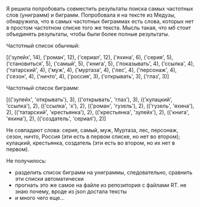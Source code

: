 Я решила попробовать совместить результаты поиска самых частотных слов (униграмм) и биграмм. Попробовала я на тексте из Медузы, обнаружила, что в самых частотных биграммах есть слова, которых нет в простом частотном списке того же текста. 
Мысль такая, что мб стоит объединять результаты, чтобы были более полные результаты. 


Частотный список обычный:

[('зулейх', 14), ('роман', 12), ('сериал', 12), ('яхина', 6), ('серия', 5), ('становиться', 5), ('самый', 5), ('книга', 5), ('показывать', 4), ('ссылка', 4), ('татарский', 4), ('муж', 4), ('муртаза', 4), ('лес', 4), ('персонаж', 4), ('сезон', 4), ('ничто', 4), ('россия', 3), ('открывать', 3), ('глаз', 3)]

Частотный список биграмм:

[(('зулейх', 'открывать'), 3), (('открывать', 'глаз'), 3), (('кулацкий', 'ссылка'), 2), (('ссылка', 'х'), 2), (('роман', 'гузель'), 2), (('гузель', 'яхина'), 2), (('татарский', 'крестьянка'), 2), (('крестьянка', 'зулейх'), 2), (('книга', 'яхина'), 2), (('создатель', 'сериал'), 2)]

Не совпадают слова: серия, самый, муж, Муртаза, лес, персонаж, сезон, ничто, Россия (эти есть в первом списке, но нет во втором); кулацкий, крестьянка, создатель (эти есть во втором, но их нет в первом). 

Не получилось: 
- разделить список биграмм на униграммы, следовательно, сравнить эти списки автоматически
- прогнать это же самое на файле из репозитория с файлами RT. не знаю почему, вроде из json достала тексты
- и много чего еще... 

